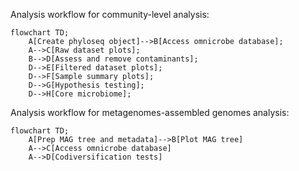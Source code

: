 Analysis workflow for community-level analysis:
```mermaid
flowchart TD;
    A[Create phyloseq object]-->B[Access omnicrobe database];
    A-->C[Raw dataset plots];
    B-->D[Assess and remove contaminants];
    D-->E[Filtered dataset plots];
    D-->F[Sample summary plots];
    D-->G[Hypothesis testing];
    D-->H[Core microbiome];
```

Analysis workflow for metagenomes-assembled genomes analysis:

```mermaid
flowchart TD;
    A[Prep MAG tree and metadata]-->B[Plot MAG tree]
    A-->C[Access omnicrobe database]
    A-->D[Codiversification tests]
```
